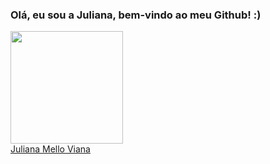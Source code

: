 ### Olá, eu sou a Juliana, bem-vindo ao meu Github! :)



<div>
  
  <img height="180em" src="https://github-readme-stats.vercel.app/api?username=jumelloviana&show_icons=true&theme=cobalt"/>
  
  
  
<div/>

<div class="badge-base LI-profile-badge" data-locale="pt_BR" data-size="medium" data-theme="dark" data-type="VERTICAL" data-vanity="juvianafrontend" data-version="v1"><a class="badge-base__link LI-simple-link" href="https://br.linkedin.com/in/juvianafrontend?trk=profile-badge">Juliana Mello Viana</a></div>
              
